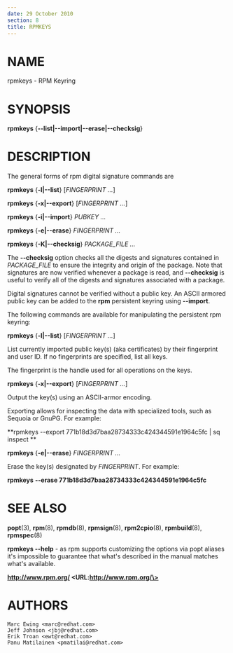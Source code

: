 ```yaml
---
date: 29 October 2010
section: 8
title: RPMKEYS
---
```


NAME
====

rpmkeys - RPM Keyring

SYNOPSIS
========

**rpmkeys** {**\--list\|\--import\|\--erase\|\--checksig**}

DESCRIPTION
===========

The general forms of rpm digital signature commands are

**rpmkeys** {**-l\|\--list**} \[*FINGERPRINT \...*\]

**rpmkeys** {**-x\|\--export**} \[*FINGERPRINT \...*\]

**rpmkeys** {**-i\|\--import**} *PUBKEY \...*

**rpmkeys** {**-e\|\--erase**} *FINGERPRINT \...*

**rpmkeys** {**-K\|\--checksig**} *PACKAGE\_FILE \...*

The **\--checksig** option checks all the digests and signatures
contained in *PACKAGE\_FILE* to ensure the integrity and origin of the
package. Note that signatures are now verified whenever a package is
read, and **\--checksig** is useful to verify all of the digests and
signatures associated with a package.

Digital signatures cannot be verified without a public key. An ASCII
armored public key can be added to the **rpm** persistent keyring using
**\--import**.

The following commands are available for manipulating the persistent
rpm keyring:

**rpmkeys** {**-l\|\--list**} \[*FINGERPRINT \...*\]

List currently imported public key(s) (aka certificates) by their
fingerprint and user ID. If no fingerprints are specified, list all keys.

The fingerprint is the handle used for all operations on the keys.

**rpmkeys** {**-x\|\--export**} \[*FINGERPRINT \...*\]

Output the key(s) using an ASCII-armor encoding.

Exporting allows for inspecting the data with specialized tools, such
as Sequoia or GnuPG. For example:

**rpmkeys --export 771b18d3d7baa28734333c424344591e1964c5fc | sq inspect **

**rpmkeys** {**-e\|\--erase**} *FINGERPRINT \...*

Erase the key(s) designated by *FINGERPRINT*. For example:

**rpmkeys** **\--erase 771b18d3d7baa28734333c424344591e1964c5fc**

SEE ALSO
========

**popt**(3), **rpm**(8), **rpmdb**(8), **rpmsign**(8), **rpm2cpio**(8),
**rpmbuild**(8), **rpmspec**(8)

**rpmkeys \--help** - as rpm supports customizing the options via popt
aliases it\'s impossible to guarantee that what\'s described in the
manual matches what\'s available.

**http://www.rpm.org/ \<URL:http://www.rpm.org/\>**

AUTHORS
=======

    Marc Ewing <marc@redhat.com>
    Jeff Johnson <jbj@redhat.com>
    Erik Troan <ewt@redhat.com>
    Panu Matilainen <pmatilai@redhat.com>

